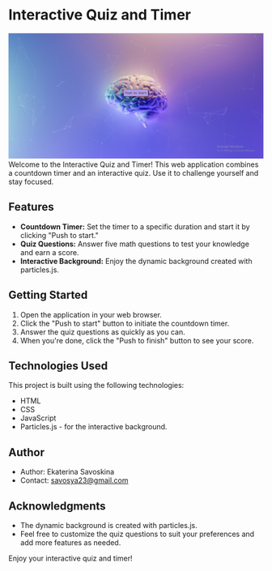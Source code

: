 # Interactive Quiz and Timer

![Screenshot](screen.PNG)
Welcome to the Interactive Quiz and Timer! This web application combines a countdown timer and an interactive quiz. Use it to challenge yourself and stay focused.

## Features

- **Countdown Timer:** Set the timer to a specific duration and start it by clicking "Push to start."
- **Quiz Questions:** Answer five math questions to test your knowledge and earn a score.
- **Interactive Background:** Enjoy the dynamic background created with particles.js.

## Getting Started

1. Open the application in your web browser.
2. Click the "Push to start" button to initiate the countdown timer.
3. Answer the quiz questions as quickly as you can.
4. When you're done, click the "Push to finish" button to see your score.

## Technologies Used

This project is built using the following technologies:

- HTML
- CSS
- JavaScript
- Particles.js - for the interactive background.

## Author

- Author: Ekaterina Savoskina
- Contact: savosya23@gmail.com

## Acknowledgments

- The dynamic background is created with particles.js.
- Feel free to customize the quiz questions to suit your preferences and add more features as needed.

Enjoy your interactive quiz and timer!

